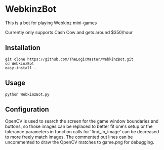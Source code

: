 # WebkinzBot
This is a bot for playing Webkinz mini-games

Currently only supports Cash Cow and gets around $350/hour

## Installation
```shell script
git clone https://github.com/TheLogicMaster/WebkinzBot.git
cd WebkinzBot
easy-install .
```

## Usage
```shell script
python WebkinzBot.py
```

## Configuration
OpenCV is used to search the screen for the game window boundaries and
buttons, so those images can be replaced to better fit one's setup or the tolerance
parameters in function calls for 'find_in_image' can be decreased to more freely
match images. The commented out lines can be uncommented to draw the OpenCV matches
to game.png for debugging.